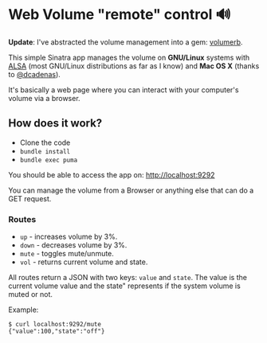 # Web Volume "remote" control 🔊

**Update**: I've abstracted the volume management into a gem:
[volumerb](https://github.com/picandocodigo/volumerb).

This simple Sinatra app manages the volume on **GNU/Linux** systems with
[ALSA](http://www.alsa-project.org/main/index.php/Main_Page) (most
GNU/Linux distributions as far as I know) and **Mac OS X** (thanks to
[@dcadenas](https://github.com/dcadenas)).

It's basically a web page where you can interact with your computer's
volume via a browser.

## How does it work?

* Clone the code
* `bundle install`
* `bundle exec puma`

You should be able to access the app on:
[http://localhost:9292](http://localhost:9292)

You can manage the volume from a Browser or anything else that can do a
GET request.

### Routes

 * `up` - increases volume by 3%.
 * `down` - decreases volume by 3%.
 * `mute` - toggles mute/unmute.
 * `vol` - returns current volume and state.

All routes return a JSON with two keys: `value` and `state`. The
value is the current volume value and the state" represents if the
system volume is muted or not.

Example:
```
$ curl localhost:9292/mute
{"value":100,"state":"off"}
```
